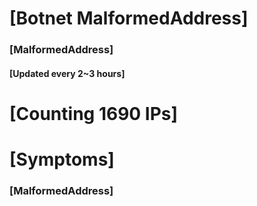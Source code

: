 # [Botnet MalformedAddress]
### [MalformedAddress]
#### [Updated every 2~3 hours]

# [Counting 1690 IPs]

# [Symptoms] 
###   [MalformedAddress]
